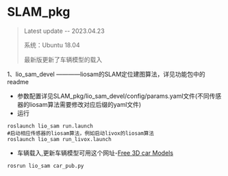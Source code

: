 # SLAM_pkg
> Latest update  --  2023.04.23
> 
> 系统：Ubuntu 18.04
>
> 最新版更新了车辆模型的载入

1、lio_sam_devel ————liosam的SLAM定位建图算法，详见功能包中的readme
- 参数配置详见SLAM_pkg/lio_sam_devel/config/params.yaml文件(不同传感器的liosam算法需要修改对应后缀的yaml文件)
- 运行
```
roslaunch lio_sam run.launch
#启动相应传感器的liosam算法，例如启动livox的liosam算法
roslaunch lio_sam run_livox.launch
```
- 车辆载入,更新车辆模型可用这个网址-[Free 3D car Models](https://free3d.com/3d-models/collada-car) 
```
rosrun lio_sam car_pub.py
```